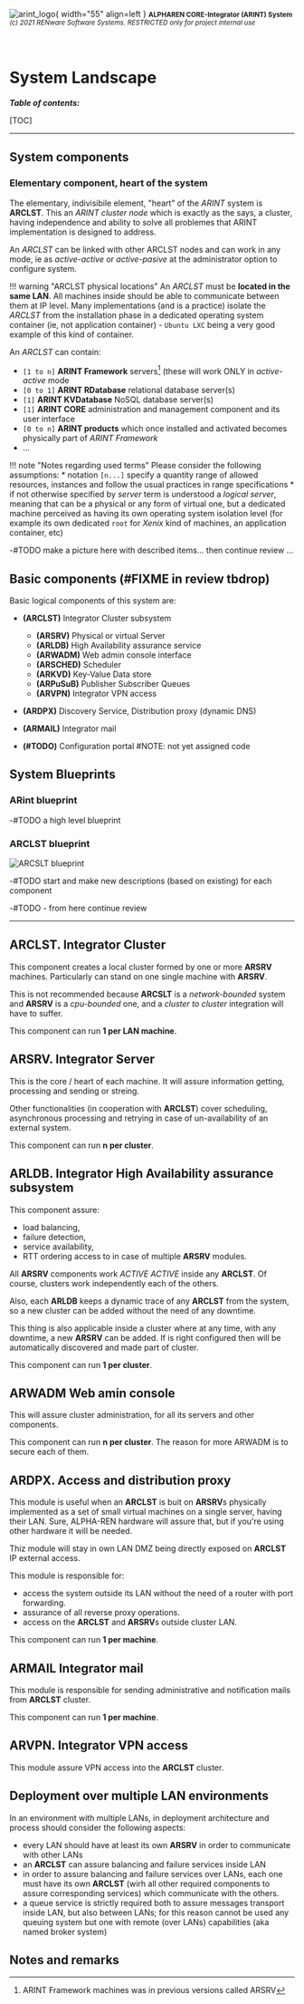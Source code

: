 ![arint_logo](../pictures/arint_logo.png){ width="55" align=left }
<small markdown>**ALPHAREN CORE-Integrator (ARINT) System**<br>
*(c) 2021 RENware Software Systems. RESTRICTED only for project internal use*
</small><br><br><br>


# System Landscape



***Table of contents:***

[TOC]

***


## System components

### Elementary component, heart of the system

The elementary, indivisibile element, "heart" of the *ARINT* system is **ARCLST**. This an *ARINT cluster node* which is exactly as the says, a cluster, having independence and ability to solve all problemes that ARINT implementation is designed to address.

An *ARCLST* can be linked with other ARCLST nodes and can work in any mode, ie as *active-active* or *active-pasive* at the administrator option to configure system.

!!! warning "ARCLST physical locations"
    An *ARCLST* must be **located in the same LAN**. All machines inside should be able to communicate between them at IP level. Many implementations (and is a practice) isolate the *ARCLST* from the installation phase in a dedicated operating system container (ie, not application container) - `Ubuntu LXC` being a very good example of this kind of container.

An *ARCLST* can contain:

* `[1 to n]` **ARINT Framework** servers[^1] (these will work ONLY in *active-active* mode
* `[0 to 1]` **ARINT RDatabase** relational database server(s)
* `[1]` **ARINT KVDatabase** NoSQL database server(s)
* `[1]` **ARINT CORE** administration and management component and its user interface
* `[0 to n]` **ARINT products** which once installed and activated becomes physically part of *ARINT Framework*
* ...


!!! note "Notes regarding used terms"
    Please consider the following assumptions:
    * notation `[n...]` specify a quantity range of allowed resources, instances and follow the usual practices in range specifications
    * if not otherwise specified by *server* term is understood a *logical server*, meaning that can be a physical or any form of virtual one, but a dedicated machine perceived as having its own operating system isolation level (for example its own dedicated `root` for
*Xenix* kind of machines, an application container, etc)

-#TODO make a picture here with described items... then continue review ...





 

## Basic components (#FIXME in review tbdrop)

Basic logical components of this system are:

* **(ARCLST)** Integrator Cluster subsystem
    * **(ARSRV)** Physical or virtual Server
    * **(ARLDB)** High Availability assurance service
    * **(ARWADM)** Web admin console interface
    * **(ARSCHED)** Scheduler
    * **(ARKVD)** Key-Value Data store
    * **(ARPuSuB)** Publisher Subscriber Queues
    * **(ARVPN)** Integrator VPN access

* **(ARDPX)** Discovery Service, Distribution proxy (dynamic DNS)
* **(ARMAIL)** Integrator mail
* **(#TODO)** Configuration portal #NOTE: not yet assigned code


## System Blueprints

### ARint blueprint

-#TODO a high level blueprint

### ARCLST blueprint

![ARCSLT blueprint](../pictures/system_landscape.svg)






-#TODO start and make new descriptions (based on existing) for each component

-#TODO - from here continue review




------
## ARCLST. Integrator Cluster

This component creates a local cluster formed by one or more **ARSRV** machines. Particularly can stand on one single machine with **ARSRV**.  

This is not recommended because **ARCSLT** is a *network-bounded* system and **ARSRV** is a *cpu-bounded* one, and a *cluster to cluster* integration will have to suffer.

This component can run **1 per LAN machine**.





## ARSRV. Integrator Server

This is the core / heart of each machine. It will assure information getting, processing and sending or streing.  

Other functionalities (in cooperation with **ARCLST**) cover scheduling, asynchronous processing and retrying in case of un-availability of an external system.

This component can run **n per cluster**.





## ARLDB. Integrator High Availability assurance subsystem

This component assure:

* load balancing,
* failure detection,
* service availability,
* RTT ordering access to in case of multiple **ARSRV** modules.

All **ARSRV** components work *ACTIVE ACTIVE* inside any **ARCLST**. Of course, clusters work independently each of the others.

Also, each **ARLDB** keeps a dynamic trace of any **ARCLST** from the system, so a new cluster can be added without the need of any downtime. 

This thing is also applicable inside a cluster where at any time, with any downtime, a new **ARSRV** can be added. If is right configured then will be automatically discovered and made part of cluster.

This component can run **1 per cluster**.




## ARWADM Web amin console

This will assure cluster administration, for all its servers and other components.

This component can run **n per cluster**. The reason for more ARWADM is to secure each of them.






## ARDPX. Access and distribution proxy

This module is useful when an **ARCLST** is buit on **ARSRV**s physically implemented as a set of small virtual
 machines on a single server, having their LAN. Sure, ALPHA-REN hardware will assure that, but if you're using other hardware it will be needed. 

Thiz module will stay in own LAN DMZ being directly exposed on **ARCLST** IP external access.

This module is responsible for:

* access
 the system outside its LAN without the need of a router with port forwarding.
* assurance of all reverse proxy operations.
* access on the **ARCLST** and **ARSRV**s outside cluster LAN.

This component can run **1 per machine**.








## ARMAIL Integrator mail

This module is responsible for sending administrative and notification mails from **ARCLST** cluster. 

This component can run **1 per machine**.





## ARVPN. Integrator VPN access

This module assure VPN access into the **ARCLST** cluster.









## Deployment over multiple LAN environments

In an environment with multiple LANs, in deployment architecture and process should consider the following aspects:

* every LAN should have at least its own **ARSRV** in order to communicate with other LANs
* an **ARCLST** can assure balancing and failure services inside LAN
* in order to assure balancing and failure services over LANs, each one must have its own **ARCLST** (wirh all other required components to assure corresponding services) which communicate with the others.
* a queue service is strictly required both to assure messages transport inside LAN, but also between LANs; for this reason cannot be used any queuing system but one with remote (over LANs) capabilities (aka named broker system)
























## Notes and remarks

[^1]: ARINT Framework machines was in previous versions called ARSRV


